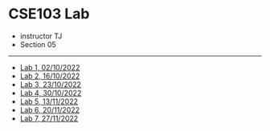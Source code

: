 # CSE103 Lab

- instructor TJ
- Section 05

---

- [Lab 1, 02/10/2022](./classes/class-1.md)
- [Lab 2, 16/10/2022](./classes/class-2/)
- [Lab 3, 23/10/2022](./classes/class-3/)
- [Lab 4, 30/10/2022](./classes/class-4/)
- [Lab 5, 13/11/2022](./classes/class-5/)
- [Lab 6, 20/11/2022](./classes/class-6/)
- [Lab 7, 27/11/2022](./classes/class-7/)
